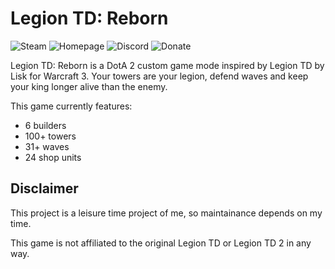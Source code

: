 # Legion TD: Reborn
![Steam](https://img.shields.io/badge/Steam-Workshop-green.svg?logo=steam&logoColor=white&link=https://steamcommunity.com/sharedfiles/filedetails/?id=541930328)
![Homepage](https://img.shields.io/badge/n--gao.de-Homepage-green.svg?link=http://n-gao.de)
![Discord](https://img.shields.io/badge/Discord-Server-green.svg?logo=discord&logoColor=white&link=https://discord.gg/DACzQn)
![Donate](https://img.shields.io/badge/PayPal-Donate-green.svg?logo=paypal&link=https://paypal.me/nicholasgao)

Legion TD: Reborn is a DotA 2 custom game mode inspired by Legion TD by Lisk for Warcraft 3. Your towers are your legion, defend waves and keep your king longer alive than the enemy.

This game currently features:
* 6 builders
* 100+ towers
* 31+ waves
* 24 shop units

## Disclaimer
This project is a leisure time project of me, so maintainance depends on my time.

This game is not affiliated to the original Legion TD or Legion TD 2 in any way.

